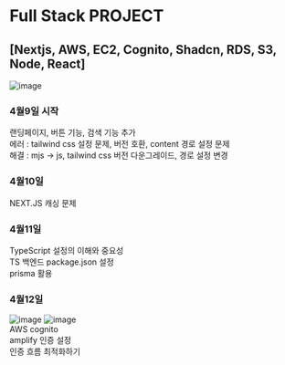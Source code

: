 # Full Stack PROJECT 
## [Nextjs, AWS, EC2, Cognito, Shadcn, RDS, S3, Node, React]

![image](https://github.com/user-attachments/assets/70ee3017-20af-420b-91c6-0c658b20ab08)

### 4월9일 시작
랜딩페이지, 버튼 기능, 검색 기능 추가</br>
에러 : tailwind css 설정 문제, 버전 호환, content 경로 설정 문제</br>
해결 : mjs -> js, tailwind css 버전 다운그레이드, 경로 설정 변경</br>

### 4월10일
NEXT.JS 캐싱 문제</br>

### 4월11일
TypeScript 설정의 이해와 중요성</br>
TS 백엔드 package.json 설정</br>
prisma 활용</br>

### 4월12일
![image](https://github.com/user-attachments/assets/8c468005-d22f-497a-8869-5d0a03bd043d)
![image](https://github.com/user-attachments/assets/0e20122e-bcf9-4ba1-a1a6-a9878340a805)</br>
AWS cognito</br>
amplify 인증 설정</br>
인증 흐름 최적화하기</br>


